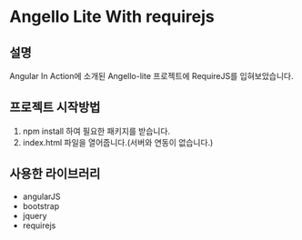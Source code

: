 # Angello Lite With requirejs

## 설명

Angular In Action에 소개된 Angello-lite 프로젝트에 RequireJS를 입혀보았습니다.

## 프로젝트 시작방법

1. npm install 하여 필요한 패키지를 받습니다.
2. index.html 파일을 열어줍니다.(서버와 연동이 없습니다.)

## 사용한 라이브러리

- angularJS
- bootstrap
- jquery
- requirejs

